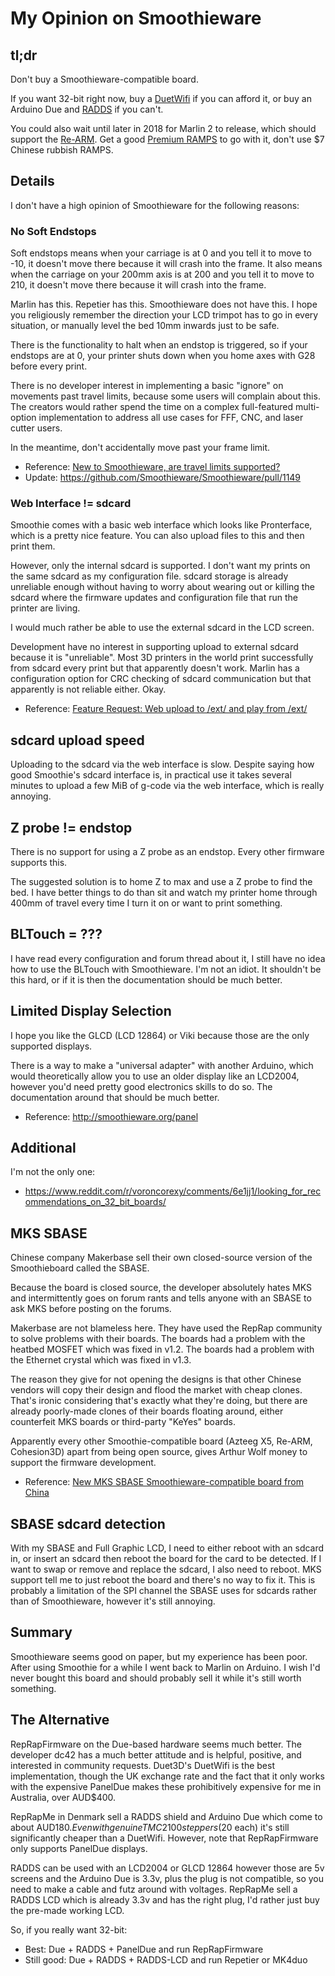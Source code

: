 # My Opinion on Smoothieware

## tl;dr

Don't buy a Smoothieware-compatible board.

If you want 32-bit right now, buy a [DuetWifi](http://duet3d.com/) if you can afford it, or buy an Arduino Due and [RADDS](http://www.reprap.me/radds-v15.html) if you can't.

You could also wait until later in 2018 for Marlin 2 to release, which should support the [Re-ARM](https://www.panucatt.com/Re_ARM_for_RAMPS_p/ra1768.htm). Get a good [Premium RAMPS](https://www.tindie.com/products/staticboards/ramps-14-sb-premium/) to go with it, don't use $7 Chinese rubbish RAMPS.

## Details

I don't have a high opinion of Smoothieware for the following reasons:

### No Soft Endstops

Soft endstops means when your carriage is at 0 and you tell it to move to -10, it doesn't move there because it will crash into the frame. It also means when the carriage on your 200mm axis is at 200 and you tell it to move to 210, it doesn't move there because it will crash into the frame.

Marlin has this. Repetier has this. Smoothieware does not have this. I hope you religiously remember the direction your LCD trimpot has to go in every situation, or manually level the bed 10mm inwards just to be safe.

There is the functionality to halt when an endstop is triggered, so if your endstops are at 0, your printer shuts down when you home axes with G28 before every print.

There is no developer interest in implementing a basic "ignore" on movements past travel limits, because some users will complain about this. The creators would rather spend the time on a complex full-featured multi-option implementation to address all use cases for FFF, CNC, and laser cutter users.

In the meantime, don't accidentally move past your frame limit.

* Reference: [New to Smoothieware, are travel limits supported?](http://forum.smoothieware.org/forum/t-1478417/new-to-smoothieware-are-travel-limits-supported)
* Update: https://github.com/Smoothieware/Smoothieware/pull/1149

### Web Interface != sdcard

Smoothie comes with a basic web interface which looks like Pronterface, which is a pretty nice feature. You can also upload files to this and then print them.

However, only the internal sdcard is supported. I don't want my prints on the same sdcard as my configuration file. sdcard storage is already unreliable enough without having to worry about wearing out or killing the sdcard where the firmware updates and configuration file that run the printer are living.

I would much rather be able to use the external sdcard in the LCD screen.

Development have no interest in supporting upload to external sdcard because it is "unreliable". Most 3D printers in the world print successfully from sdcard every print but that apparently doesn't work. Marlin has a configuration option for CRC checking of sdcard communication but that apparently is not reliable either. Okay.

* Reference: [Feature Request: Web upload to /ext/ and play from /ext/](http://forum.smoothieware.org/forum/t-2223914/feature-request:web-upload-to-ext-and-play-from-ext)

## sdcard upload speed

Uploading to the sdcard via the web interface is slow. Despite saying how good Smoothie's sdcard interface is, in practical use it takes several minutes to upload a few MiB of g-code via the web interface, which is really annoying.

## Z probe != endstop

There is no support for using a Z probe as an endstop. Every other firmware supports this.

The suggested solution is to home Z to max and use a Z probe to find the bed. I have better things to do than sit and watch my printer home through 400mm of travel every time I turn it on or want to print something.

## BLTouch = ???

I have read every configuration and forum thread about it, I still have no idea how to use the BLTouch with Smoothieware. I'm not an idiot. It shouldn't be this hard, or if it is then the documentation should be much better.

## Limited Display Selection

I hope you like the GLCD (LCD 12864) or Viki because those are the only supported displays.

There is a way to make a "universal adapter" with another Arduino, which would theoretically allow you to use an older display like an LCD2004, however you'd need pretty good electronics skills to do so. The documentation around that should be much better.

* Reference: http://smoothieware.org/panel

## Additional

I'm not the only one:

* https://www.reddit.com/r/voroncorexy/comments/6e1jj1/looking_for_recommendations_on_32_bit_boards/

## MKS SBASE

Chinese company Makerbase sell their own closed-source version of the Smoothieboard called the SBASE.

Because the board is closed source, the developer absolutely hates MKS and intermittently goes on forum rants and tells anyone with an SBASE to ask MKS before posting on the forums.

Makerbase are not blameless here. They have used the RepRap community to solve problems with their boards. The boards had a problem with the heatbed MOSFET which was fixed in v1.2. The boards had a problem with the Ethernet crystal which was fixed in v1.3.

The reason they give for not opening the designs is that other Chinese vendors will copy their design and flood the market with cheap clones. That's ironic considering that's exactly what they're doing, but there are already poorly-made clones of their boards floating around, either counterfeit MKS boards or third-party "KeYes" boards.

Apparently every other Smoothie-compatible board (Azteeg X5, Re-ARM, Cohesion3D) apart from being open source, gives Arthur Wolf money to support the firmware development.

* Reference: [New MKS SBASE Smoothieware-compatible board from China](http://forums.reprap.org/read.php?13,499322)

## SBASE sdcard detection

With my SBASE and Full Graphic LCD, I need to either reboot with an sdcard in, or insert an sdcard then reboot the board for the card to be detected. If I want to swap or remove and replace the sdcard, I also need to reboot. MKS support tell me to just reboot the board and there's no way to fix it. This is probably a limitation of the SPI channel the SBASE uses for sdcards rather than of Smoothieware, however it's still annoying.

## Summary

Smoothieware seems good on paper, but my experience has been poor. After using Smoothie for a while I went back to Marlin on Arduino. I wish I'd never bought this board and should probably sell it while it's still worth something.

## The Alternative

RepRapFirmware on the Due-based hardware seems much better. The developer dc42 has a much better attitude and is helpful, positive, and interested in community requests. Duet3D's DuetWifi is the best implementation, though the UK exchange rate and the fact that it only works with the expensive PanelDue makes these prohibitively expensive for me in Australia, over AUD$400.

RepRapMe in Denmark sell a RADDS shield and Arduino Due which come to about AUD$180. Even with genuine TMC2100 steppers ($20 each) it's still significantly cheaper than a DuetWifi. However, note that RepRapFirmware only supports PanelDue displays.

RADDS can be used with an LCD2004 or GLCD 12864 however those are 5v screens and the Arduino Due is 3.3v, plus the plug is not compatible, so you need to make a cable and futz around with voltages. RepRapMe sell a RADDS LCD which is already 3.3v and has the right plug, I'd rather just buy the pre-made working LCD.

So, if you really want 32-bit:

* Best: Due + RADDS + PanelDue and run RepRapFirmware
* Still good: Due + RADDS + RADDS-LCD and run Repetier or MK4duo